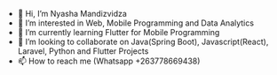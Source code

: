 - 👋 Hi, I’m Nyasha Mandizvidza
- 👀 I’m interested in Web, Mobile Programming and Data Analytics
- 🌱 I’m currently learning Flutter for Mobile Programming
- 💞️ I’m looking to collaborate on Java(Spring Boot), Javascript(React), Laravel, Python and Flutter Projects
- 📫 How to reach me (Whatsapp +263778669438)

<!---
tdrzzie/tdrzzie is a ✨ special ✨ repository because its `README.md` (this file) appears on your GitHub profile.
You can click the Preview link to take a look at your changes.
--->
